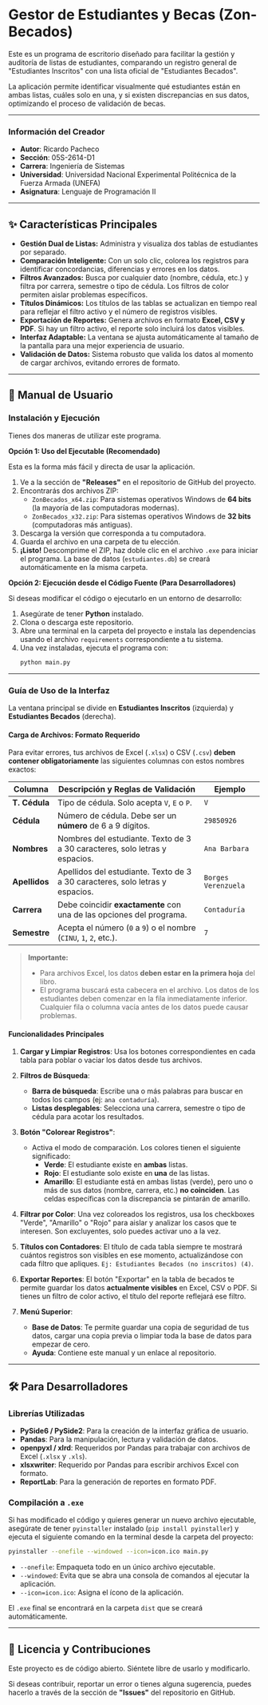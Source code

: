 # Gestor de Estudiantes y Becas (Zon-Becados)

Este es un programa de escritorio diseñado para facilitar la gestión y auditoría de listas de estudiantes, comparando un registro general de "Estudiantes Inscritos" con una lista oficial de "Estudiantes Becados".

La aplicación permite identificar visualmente qué estudiantes están en ambas listas, cuáles solo en una, y si existen discrepancias en sus datos, optimizando el proceso de validación de becas.

---

### **Información del Creador**

* **Autor**: Ricardo Pacheco
* **Sección**: 05S-2614-D1
* **Carrera**: Ingeniería de Sistemas
* **Universidad**: Universidad Nacional Experimental Politécnica de la Fuerza Armada (UNEFA)
* **Asignatura**: Lenguaje de Programación II

---

## ✨ Características Principales

* **Gestión Dual de Listas:** Administra y visualiza dos tablas de estudiantes por separado.
* **Comparación Inteligente:** Con un solo clic, colorea los registros para identificar concordancias, diferencias y errores en los datos.
* **Filtros Avanzados:** Busca por cualquier dato (nombre, cédula, etc.) y filtra por carrera, semestre o tipo de cédula. Los filtros de color permiten aislar problemas específicos.
* **Títulos Dinámicos:** Los títulos de las tablas se actualizan en tiempo real para reflejar el filtro activo y el número de registros visibles.
* **Exportación de Reportes:** Genera archivos en formato **Excel, CSV y PDF**. Si hay un filtro activo, el reporte solo incluirá los datos visibles.
* **Interfaz Adaptable:** La ventana se ajusta automáticamente al tamaño de la pantalla para una mejor experiencia de usuario.
* **Validación de Datos:** Sistema robusto que valida los datos al momento de cargar archivos, evitando errores de formato.

---

## 🚀 Manual de Usuario

### Instalación y Ejecución

Tienes dos maneras de utilizar este programa.

**Opción 1: Uso del Ejecutable (Recomendado)**

Esta es la forma más fácil y directa de usar la aplicación.

1.  Ve a la sección de **"Releases"** en el repositorio de GitHub del proyecto.
2.  Encontrarás dos archivos ZIP:
    * `ZonBecados_x64.zip`: Para sistemas operativos Windows de **64 bits** (la mayoría de las computadoras modernas).
    * `ZonBecados_x32.zip`: Para sistemas operativos Windows de **32 bits** (computadoras más antiguas).
3.  Descarga la versión que corresponda a tu computadora.
4.  Guarda el archivo en una carpeta de tu elección.
5.  **¡Listo!** Descomprime el ZIP, haz doble clic en el archivo `.exe` para iniciar el programa. La base de datos (`estudiantes.db`) se creará automáticamente en la misma carpeta.

**Opción 2: Ejecución desde el Código Fuente (Para Desarrolladores)**

Si deseas modificar el código o ejecutarlo en un entorno de desarrollo:

1.  Asegúrate de tener **Python** instalado.
2.  Clona o descarga este repositorio.
3.  Abre una terminal en la carpeta del proyecto e instala las dependencias usando el archivo `requirements` correspondiente a tu sistema.
4.  Una vez instaladas, ejecuta el programa con:
    ```bash
    python main.py
    ```

---

### Guía de Uso de la Interfaz

La ventana principal se divide en **Estudiantes Inscritos** (izquierda) y **Estudiantes Becados** (derecha).

#### **Carga de Archivos: Formato Requerido**

Para evitar errores, tus archivos de Excel (`.xlsx`) o CSV (`.csv`) **deben contener obligatoriamente** las siguientes columnas con estos nombres exactos:

| Columna            | Descripción y Reglas de Validación                                      | Ejemplo      |
| ------------------ | ------------------------------------------------------------------------- | ------------ |
| **T. Cédula** | Tipo de cédula. Solo acepta `V`, `E` o `P`.                             | `V`          |
| **Cédula** | Número de cédula. Debe ser un **número** de 6 a 9 dígitos.                | `29850926`   |
| **Nombres** | Nombres del estudiante. Texto de 3 a 30 caracteres, solo letras y espacios. | `Ana Barbara`|
| **Apellidos** | Apellidos del estudiante. Texto de 3 a 30 caracteres, solo letras y espacios. | `Borges Verenzuela`  |
| **Carrera** | Debe coincidir **exactamente** con una de las opciones del programa.      | `Contaduría` |
| **Semestre** | Acepta el número (`0` a `9`) o el nombre (`CINU`, `1`, `2`, etc.).           | `7`          |

> **Importante:**
> * Para archivos Excel, los datos **deben estar en la primera hoja** del libro.
> * El programa buscará esta cabecera en el archivo. Los datos de los estudiantes deben comenzar en la fila inmediatamente inferior. Cualquier fila o columna vacía antes de los datos puede causar problemas.

#### **Funcionalidades Principales**

1.  **Cargar y Limpiar Registros**: Usa los botones correspondientes en cada tabla para poblar o vaciar los datos desde tus archivos.

2.  **Filtros de Búsqueda**:
    * **Barra de búsqueda**: Escribe una o más palabras para buscar en todos los campos (ej: `ana contaduría`).
    * **Listas desplegables**: Selecciona una carrera, semestre o tipo de cédula para acotar los resultados.

3.  **Botón "Colorear Registros"**:
    * Activa el modo de comparación. Los colores tienen el siguiente significado:
        * **Verde**: El estudiante existe en **ambas** listas.
        * **Rojo**: El estudiante solo existe en **una** de las listas.
        * **Amarillo**: El estudiante está en ambas listas (verde), pero uno o más de sus datos (nombre, carrera, etc.) **no coinciden**. Las celdas específicas con la discrepancia se pintarán de amarillo.

4.  **Filtrar por Color**: Una vez coloreados los registros, usa los checkboxes "Verde", "Amarillo" o "Rojo" para aislar y analizar los casos que te interesen. Son excluyentes, solo puedes activar uno a la vez.

5.  **Títulos con Contadores**: El título de cada tabla siempre te mostrará cuántos registros son visibles en ese momento, actualizándose con cada filtro que apliques. `Ej: Estudiantes Becados (no inscritos) (4)`.

6.  **Exportar Reportes**: El botón "Exportar" en la tabla de becados te permite guardar los datos **actualmente visibles** en Excel, CSV o PDF. Si tienes un filtro de color activo, el título del reporte reflejará ese filtro.

7.  **Menú Superior**:
    * **Base de Datos**: Te permite guardar una copia de seguridad de tus datos, cargar una copia previa o limpiar toda la base de datos para empezar de cero.
    * **Ayuda**: Contiene este manual y un enlace al repositorio.

---

## 🛠️ Para Desarrolladores

### Librerías Utilizadas

* **PySide6 / PySide2**: Para la creación de la interfaz gráfica de usuario.
* **Pandas**: Para la manipulación, lectura y validación de datos.
* **openpyxl / xlrd**: Requeridos por Pandas para trabajar con archivos de Excel (`.xlsx` y `.xls`).
* **xlsxwriter**: Requerido por Pandas para escribir archivos Excel con formato.
* **ReportLab**: Para la generación de reportes en formato PDF.

### Compilación a `.exe`

Si has modificado el código y quieres generar un nuevo archivo ejecutable, asegúrate de tener `pyinstaller` instalado (`pip install pyinstaller`) y ejecuta el siguiente comando en la terminal desde la carpeta del proyecto:

```bash
pyinstaller --onefile --windowed --icon=icon.ico main.py
```

* `--onefile`: Empaqueta todo en un único archivo ejecutable.
* `--windowed`: Evita que se abra una consola de comandos al ejecutar la aplicación.
* `--icon=icon.ico`: Asigna el ícono de la aplicación.

El `.exe` final se encontrará en la carpeta `dist` que se creará automáticamente.

---

## 📄 Licencia y Contribuciones

Este proyecto es de código abierto. Siéntete libre de usarlo y modificarlo.

Si deseas contribuir, reportar un error o tienes alguna sugerencia, puedes hacerlo a través de la sección de **"Issues"** del repositorio en GitHub.